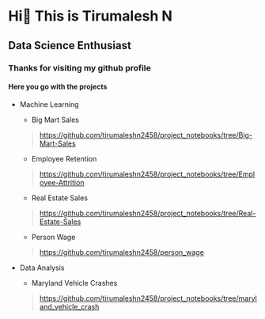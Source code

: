 # Hi👋  This is Tirumalesh N
## Data Science Enthusiast 
### Thanks for visiting my github profile

#### Here you go with the projects

- Machine Learning
  - Big Mart Sales
  > https://github.com/tirumaleshn2458/project_notebooks/tree/Big-Mart-Sales
  - Employee Retention
  > https://github.com/tirumaleshn2458/project_notebooks/tree/Employee-Attrition
  - Real Estate Sales
  > https://github.com/tirumaleshn2458/project_notebooks/tree/Real-Estate-Sales
  - Person Wage
  > https://github.com/tirumaleshn2458/person_wage
  

- Data Analysis
  - Maryland Vehicle Crashes
  > https://github.com/tirumaleshn2458/project_notebooks/tree/maryland_vehicle_crash


